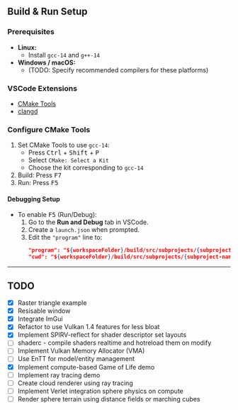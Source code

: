 ## Build & Run Setup

### Prerequisites

- **Linux:**  
  - Install `gcc-14` and `g++-14`
- **Windows / macOS:**  
  - (TODO: Specify recommended compilers for these platforms)

### VSCode Extensions

- [CMake Tools](https://marketplace.visualstudio.com/items?itemName=ms-vscode.cmake-tools)
- [clangd](https://marketplace.visualstudio.com/items?itemName=llvm-vs-code-extensions.vscode-clangd)

### Configure CMake Tools

1. Set CMake Tools to use `gcc-14`:
   - Press <kbd>Ctrl</kbd> + <kbd>Shift</kbd> + <kbd>P</kbd>
   - Select `CMake: Select a Kit`
   - Choose the kit corresponding to `gcc-14`
2. Build: Press <kbd>F7</kbd>
3. Run: Press <kbd>F5</kbd>

#### Debugging Setup

- To enable <kbd>F5</kbd> (Run/Debug):
  1. Go to the **Run and Debug** tab in VSCode.
  2. Create a `launch.json` when prompted.
  3. Edit the `"program"` line to:
     ```json
     "program": "${workspaceFolder}/build/src/subprojects/{subproject-name}/{subproject-name}",
     "cwd": "${workspaceFolder}/build/src/subprojects/{subproject-name}",
     ```

---

## TODO

- [x] Raster triangle example
- [x] Resisable window
- [x] Integrate ImGui
- [x] Refactor to use Vulkan 1.4 features for less bloat
- [x] Implement SPIRV-reflect for shader descriptor set layouts
- [ ] shaderc - compile shaders realtime and hotreload them on modify
- [ ] Implement Vulkan Memory Allocator (VMA)
- [ ] Use EnTT for model/entity management
- [x] Implement compute-based Game of Life demo
- [ ] Implement ray tracing demo
- [ ] Create cloud renderer using ray tracing
- [ ] Implement Verlet integration sphere physics on compute
- [ ] Render sphere terrain using distance fields or marching cubes